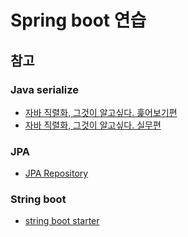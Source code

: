 # Spring boot 연습

## 참고

### Java serialize

- [자바 직렬화, 그것이 알고싶다. 훑어보기편](https://woowabros.github.io/experience/2017/10/17/java-serialize.html)
- [자바 직렬화, 그것이 알고싶다. 실무편](https://woowabros.github.io/experience/2017/10/17/java-serialize2.html)

### JPA

- [JPA Repository](https://jobc.tistory.com/120)

### String boot

- [string boot starter](https://medium.com/the-resonant-web/spring-boot-2-0-project-structure-and-best-practices-part-2-7137bdcba7d3)
